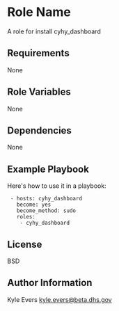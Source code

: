 Role Name
=========

A role for install cyhy_dashboard

Requirements
------------

None

Role Variables
--------------

None

Dependencies
------------

None

Example Playbook
----------------

Here's how to use it in a playbook:

     - hosts: cyhy_dashboard
       become: yes
       become_method: sudo
       roles:
        - cyhy_dashboard
License
-------

BSD

Author Information
------------------

Kyle Evers <kyle.evers@beta.dhs.gov>
